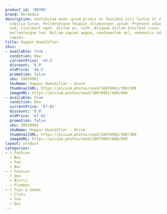 ```yaml
---
product_id: '00709'
brand: Mermedia
description: Vestibulum ante ipsum primis in faucibus orci luctus et ultrices posuere
  cubilia Curae; Pellentesque feugiat ullamcorper ipsum. Praesent odio ligula, dapibus
  sed, tincidunt eget, dictum ac, nibh. Aliquam dictum eleifend risus. Mauris vulputate
  pellentesque leo. Nullam sapien augue, condimentum vel, venenatis id, rhoncus pellentesque,
  sapien.
title: Happor Humidifier
skus:
- available: true
  condition: New
  currentPrice: '49.5'
  discount: '0.0'
  oldPrice: '49.5'
  promotion: false
  sku: S0070901
  skuName: Happor Humidifier - Azure
  thumbnailURL: https://picsum.photos/seed/S0070901/300/300
  imageURL: https://picsum.photos/seed/S0070901/600/600
- available: true
  condition: New
  currentPrice: '67.01'
  discount: '0.0'
  oldPrice: '67.01'
  promotion: false
  sku: S0070902
  skuName: Happor Humidifier - Olive
  thumbnailURL: https://picsum.photos/seed/S0070902/300/300
  imageURL: https://picsum.photos/seed/S0070902/600/600
layout: product
categories:
- - Fashion
  - Baz
  - Foo
  - Bar
- - Fashion
  - Qux
  - Blurri
  - Plumbus
- - Toys & Games
  - Cruts
  - Foo
  - Qux
---
```


